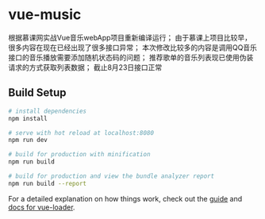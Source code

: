 # vue-music
根据慕课网实战Vue音乐webApp项目重新编译运行；
由于慕课上项目比较早，很多内容在现在已经出现了很多接口异常；
本次修改比较多的内容是调用QQ音乐接口的音乐播放需要添加随机状态码的问题；
推荐歌单的音乐列表现已使用伪装请求的方式获取列表数据；
截止8月23日接口正常

## Build Setup

``` bash
# install dependencies
npm install

# serve with hot reload at localhost:8080
npm run dev

# build for production with minification
npm run build

# build for production and view the bundle analyzer report
npm run build --report
```

For a detailed explanation on how things work, check out the [guide](http://vuejs-templates.github.io/webpack/) and [docs for vue-loader](http://vuejs.github.io/vue-loader).
